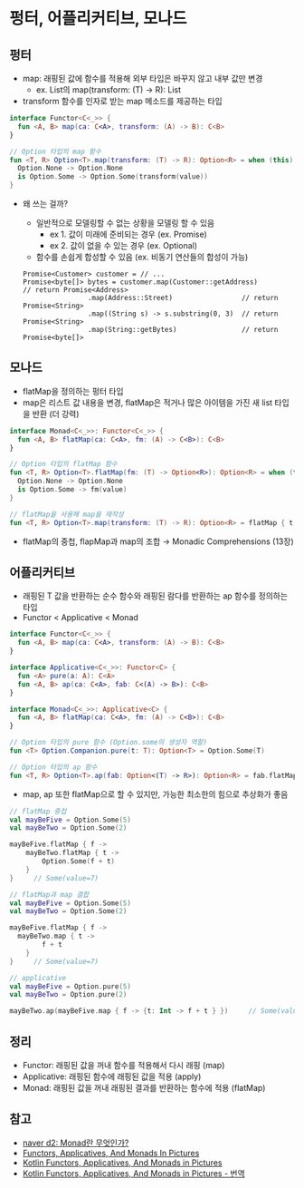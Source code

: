 # 펑터, 어플리커티브, 모나드

## 펑터

- map: 래핑된 값에 함수를 적용해 외부 타입은 바꾸지 않고 내부 값만 변경
    - ex. List<T>의 map(transform: (T) → R): List<R>
- transform 함수를 인자로 받는 map 메소드를 제공하는 타입

```kotlin
interface Functor<C<_>> {
  fun <A, B> map(ca: C<A>, transform: (A) -> B): C<B>
}

// Option 타입의 map 함수
fun <T, R> Option<T>.map(transform: (T) -> R): Option<R> = when (this) {
  Option.None -> Option.None
  is Option.Some -> Option.Some(transform(value))
}
```
	
- 왜 쓰는 걸까?
    - 일반적으로 모델링할 수 없는 상황을 모델링 할 수 있음
        - ex 1. 값이 미래에 준비되는 경우 (ex. Promise)
        - ex 2. 값이 없을 수 있는 경우 (ex. Optional)
    - 함수를 손쉽게 합성할 수 있음 (ex. 비동기 연산들의 합성이 가능)


    ```
    Promise<Customer> customer = // ...
    Promise<byte[]> bytes = customer.map(Customer::getAddress)        // return Promise<Address>
    				.map(Address::Street)                 // return Promise<String>
    				.map((String s) -> s.substring(0, 3)  // return Promise<String>
    				.map(String::getBytes)                // return Promise<byte[]>
    ```

## 모나드

- flatMap을 정의하는 펑터 타입
- map은 리스트 값 내용을 변경, flatMap은 적거나 많은 아이템을 가진 새 list 타입을 반환 (더 강력)

```kotlin
interface Monad<C<_>>: Functor<C<_>> {
  fun <A, B> flatMap(ca: C<A>, fm: (A) -> C<B>): C<B>
}

// Option 타입의 flatMap 함수
fun <T, R> Option<T>.flatMap(fm: (T) -> Option<R>): Option<R> = when (this) {
  Option.None -> Option.None
  is Option.Some -> fm(value)
}

// flatMap을 사용해 map을 재작성
fun <T, R> Option<T>.map(transform: (T) -> R): Option<R> = flatMap { t -> Option.some(transform(t)) }
```

- flatMap의 중첩, flapMap과 map의 조합 → Monadic Comprehensions (13장)

## 어플리커티브

- 래핑된 T 값을 반환하는 순수 함수와 래핑된 람다를 반환하는 ap 함수를 정의하는 타입
- Functor < Applicative < Monad

```kotlin
interface Functor<C<_>> {
  fun <A, B> map(ca: C<A>, transform: (A) -> B): C<B>
}

interface Applicative<C<_>>: Functor<C> {
  fun <A> pure(a: A): C<A>
  fun <A, B> ap(ca: C<A>, fab: C<(A) -> B>): C<B>
}

interface Monad<C<_>>: Applicative<C> {
  fun <A, B> flatMap(ca: C<A>, fm: (A) -> C<B>): C<B>
}

// Option 타입의 pure 함수 (Option.some의 생성자 역할)
fun <T> Option.Companion.pure(t: T): Option<T> = Option.Some(T)

// Option 타입의 ap 함수
fun <T, R> Option<T>.ap(fab: Option<(T) -> R>): Option<R> = fab.flatMap { f -> map(f) }
```

- map, ap 또한 flatMap으로 할 수 있지만, 가능한 최소한의 힘으로 추상화가 좋음

```kotlin
// flatMap 중첩
val mayBeFive = Option.Some(5)
val mayBeTwo = Option.Some(2)

mayBeFive.flatMap { f ->
	mayBeTwo.flatMap { t ->
		Option.Some(f + t)
	}
}     // Some(value=7)

// flatMap과 map 결합
val mayBeFive = Option.Some(5)
val mayBeTwo = Option.Some(2)

mayBeFive.flatMap { f ->
  mayBeTwo.map { t ->
		f + t
	}
}     // Some(value=7)

// applicative
val mayBeFive = Option.pure(5)
val mayBeTwo = Option.pure(2)

mayBeTwo.ap(mayBeFive.map { f -> {t: Int -> f + t } })     // Some(value=7)
```
  
## 정리
- Functor: 래핑된 값을 꺼내 함수를 적용해서 다시 래핑 (map)
- Applicative: 래핑된 함수에 래핑된 값을 적용 (apply)
- Monad: 래핑된 값을 꺼내 래핑된 결과를 반환하는 함수에 적용 (flatMap)
  
## 참고
- [naver d2: Monad란 무엇인가?](https://www.youtube.com/watch?v=jI4aMyqvpfQ)
- [Functors, Applicatives, And Monads In Pictures](https://adit.io/posts/2013-04-17-functors,_applicatives,_and_monads_in_pictures.html)
- [Kotlin Functors, Applicatives, And Monads in Pictures](https://hackernoon.com/kotlin-functors-applicatives-and-monads-in-pictures-part-1-3-c47a1b1ce251)
- [Kotlin Functors, Applicatives, And Monads in Pictures - 번역](https://medium.com/@lazysoul/kotlin-functors-applicatives-and-monads-in-pictures-part-1-3-a5ac668df83a)
